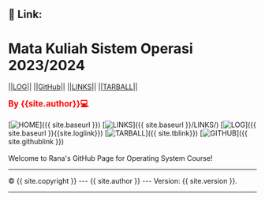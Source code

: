 ## 🌟 Link: 

# Mata Kuliah Sistem Operasi 2023/2024 #

||[LOG](TXT/mylog.txt)|| ||[GitHub](https://github.com/facesofgoblin/os241)|| ||[LINKS](links.md)|| ||[TARBALL](https://os.vlsm.org/Log/facesofgoblin.txt)||

<span style="color:red;font-weight:bold;font-size:larger;">By {{site.author}}💻</span>
<br><br>
[![HOME](https://img.shields.io/badge/-HOME-C6DBDA?style=for-the-badge&logoColor=green)]({{ site.baseurl }})
[![LINKS](https://img.shields.io/badge/-LINKS-55CBCD?style=for-the-badge&logoColor=white)]({{ site.baseurl }}/LINKS/)
[![LOG](https://img.shields.io/badge/-LOG-5778A9?style=for-the-badge&logoColor=white)]({{ site.baseurl }}{{site.loglink}})
[![TARBALL](https://img.shields.io/badge/-TARBALL-BC9578?style=for-the-badge&logoColor=white)]({{ site.tblink}})
[![GITHUB](https://img.shields.io/badge/GitHub-100000?style=for-the-badge&logo=github&logoColor=white)]({{ site.githublink }})
<br>
<br>
Welcome to Rana's GitHub Page for Operating System Course!
<br>
<hr>
&copy; {{ site.copyright }} --- {{ site.author }} --- Version: {{ site.version }}.
<hr>
<br> 
